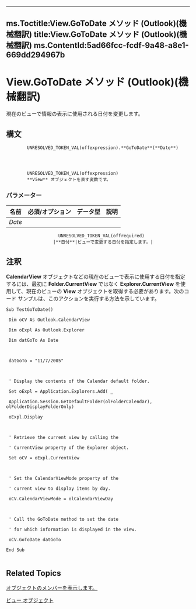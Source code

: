

---
ms.Toctitle:View.GoToDate メソッド (Outlook)(機械翻訳)
title:View.GoToDate メソッド (Outlook)(機械翻訳)
ms.ContentId:5ad66fcc-fcdf-9a48-a8e1-669dd294967b
---
# View.GoToDate メソッド (Outlook)(機械翻訳)




現在のビューで情報の表示に使用される日付を変更します。

## 構文

            UNRESOLVED_TOKEN_VAL(offexpression).**GoToDate**(**Date**)




            UNRESOLVED_TOKEN_VAL(offexpression)
            **View** オブジェクトを表す変数です。

### パラメーター

|**名前**|**必須/オプション**|**データ型**|**説明**|
|---|---|---|---|
|*Date*|
                        UNRESOLVED_TOKEN_VAL(offrequired)
                      |**日付**|ビューで変更する日付を指定します。|





## 注釈
**CalendarView** オブジェクトなどの現在のビューで表示に使用する日付を指定するには、最初に **Folder.CurrentView** ではなく **Explorer.CurrentView** を使用して、現在のビューの **View** オブジェクトを取得する必要があります。次のコード サンプルは、このアクションを実行する方法を示しています。


```vba
Sub TestGoToDate() 
 
 Dim oCV As Outlook.CalendarView 
 
 Dim oExpl As Outlook.Explorer 
 
 Dim datGoTo As Date 
 
 
 
 datGoTo = "11/7/2005" 
 
 
 
 ' Display the contents of the Calendar default folder. 
 
 Set oExpl = Application.Explorers.Add( _ 
 
 Application.Session.GetDefaultFolder(olFolderCalendar), olFolderDisplayFolderOnly) 
 
 oExpl.Display 
 
 
 
 ' Retrieve the current view by calling the 
 
 ' CurrentView property of the Explorer object. 
 
 Set oCV = oExpl.CurrentView 
 
 
 
 ' Set the CalendarViewMode property of the 
 
 ' current view to display items by day. 
 
 oCV.CalendarViewMode = olCalendarViewDay 
 
 
 
 ' Call the GoToDate method to set the date 
 
 ' for which information is displayed in the view. 
 
 oCV.GoToDate datGoTo 
 
End Sub 
 

```




## Related Topics

[オブジェクトのメンバーを表示します。](ed3196c6-e779-64f7-db1d-e2fd22bb4688.md)

[ビュー オブジェクト](41c8d149-9912-1685-4c8b-3c849cc6f1ed.md)




